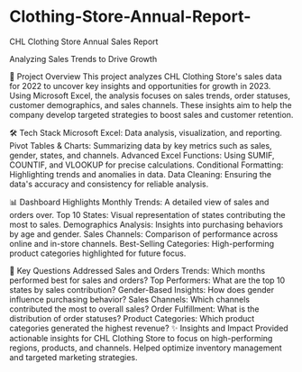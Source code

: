 # Clothing-Store-Annual-Report-


CHL Clothing Store Annual Sales Report 

Analyzing Sales Trends to Drive Growth

📄 Project Overview
This project analyzes CHL Clothing Store's sales data for 2022 to uncover key insights and opportunities for growth in 2023. Using Microsoft Excel, the analysis focuses on sales trends, order statuses, customer demographics, and sales channels. These insights aim to help the company develop targeted strategies to boost sales and customer retention.

🛠️ Tech Stack
Microsoft Excel: Data analysis, visualization, and reporting.
Pivot Tables & Charts: Summarizing data by key metrics such as sales, gender, states, and channels.
Advanced Excel Functions: Using SUMIF, COUNTIF, and VLOOKUP for precise calculations.
Conditional Formatting: Highlighting trends and anomalies in data.
Data Cleaning: Ensuring the data's accuracy and consistency for reliable analysis.

📊 Dashboard Highlights
Monthly Trends: A detailed view of sales and orders over.
Top 10 States: Visual representation of states contributing the most to sales.
Demographics Analysis: Insights into purchasing behaviors by age and gender.
Sales Channels: Comparison of performance across online and in-store channels.
Best-Selling Categories: High-performing product categories highlighted for future focus.

🧐 Key Questions Addressed
Sales and Orders Trends: Which months performed best for sales and orders?
Top Performers: What are the top 10 states by sales contribution?
Gender-Based Insights: How does gender influence purchasing behavior?
Sales Channels: Which channels contributed the most to overall sales?
Order Fulfillment: What is the distribution of order statuses?
Product Categories: Which product categories generated the highest revenue?
✨ Insights and Impact
Provided actionable insights for CHL Clothing Store to focus on high-performing regions, products, and channels.
Helped optimize inventory management and targeted marketing strategies.
